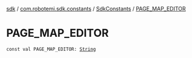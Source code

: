 [sdk](../../index.md) / [com.robotemi.sdk.constants](../index.md) / [SdkConstants](index.md) / [PAGE_MAP_EDITOR](./-p-a-g-e_-m-a-p_-e-d-i-t-o-r.md)

# PAGE_MAP_EDITOR

`const val PAGE_MAP_EDITOR: `[`String`](https://kotlinlang.org/api/latest/jvm/stdlib/kotlin/-string/index.html)
